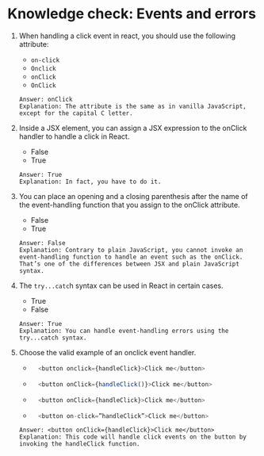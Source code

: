 # Knowledge check: Events and errors

1. When handling a click event in react, you should use the following attribute:
    - `on-click`
    - `Onclick`
    - `onClick`
    - `OnClick`
    ```
    Answer: onClick
    Explanation: The attribute is the same as in vanilla JavaScript, except for the capital C letter. 
    ```

2. Inside a JSX element, you can assign a JSX expression to the onClick handler to handle a click in React.
    - False
    - True
    ```
    Answer: True
    Explanation: In fact, you have to do it.
    ```

3. You can place an opening and a closing parenthesis after the name of the event-handling function that you assign to the onClick attribute.
    - False
    - True
    ```
    Answer: False
    Explanation: Contrary to plain JavaScript, you cannot invoke an event-handling function to handle an event such as the onClick. That’s one of the differences between JSX and plain JavaScript syntax.
    ```

4. The `try...catc`h syntax can be used in React in certain cases.
    - True
    - False
    ```
    Answer: True
    Explanation: You can handle event-handling errors using the try...catch syntax. 
    ```

5. Choose the valid example of an onclick event handler.
    - ```js
        <button onclick={handleClick}>Click me</button>
      ```
    - ```js
        <button onClick={handleClick()}>Click me</button>
      ```
    - ```js
        <button onClick={handleClick}>Click me</button>
      ```
    - ```js
        <button on-click=”handleClick”>Click me</button>
      ```
    ```
    Answer: <button onClick={handleClick}>Click me</button>
    Explanation: This code will handle click events on the button by invoking the handleClick function.
    ```
